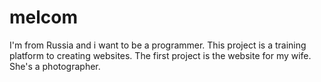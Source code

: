 # melcom
I'm from Russia and i want to be a programmer.
This project is a training platform to creating websites.
The first project is the website for my wife. She's a photographer.
